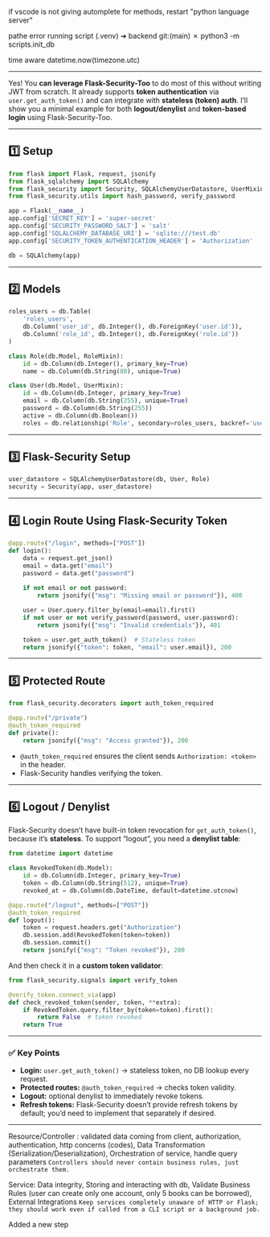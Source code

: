 if vscode is not giving automplete for methods, restart "python language server"

pathe error running script
(.venv) ➜  backend git:(main) ✗ python3 -m scripts.init_db   

time aware datetime.now(timezone.utc)

------------------------------
Yes! You **can leverage Flask-Security-Too** to do most of this without writing JWT from scratch. It already supports **token authentication** via `user.get_auth_token()` and can integrate with **stateless (token) auth**. I’ll show you a minimal example for both **logout/denylist** and **token-based login** using Flask-Security-Too.

---

## 1️⃣ **Setup**

```python
from flask import Flask, request, jsonify
from flask_sqlalchemy import SQLAlchemy
from flask_security import Security, SQLAlchemyUserDatastore, UserMixin, RoleMixin, login_required
from flask_security.utils import hash_password, verify_password

app = Flask(__name__)
app.config['SECRET_KEY'] = 'super-secret'
app.config['SECURITY_PASSWORD_SALT'] = 'salt'
app.config['SQLALCHEMY_DATABASE_URI'] = 'sqlite:///test.db'
app.config['SECURITY_TOKEN_AUTHENTICATION_HEADER'] = 'Authorization'

db = SQLAlchemy(app)
```

---

## 2️⃣ **Models**

```python
roles_users = db.Table(
    'roles_users',
    db.Column('user_id', db.Integer(), db.ForeignKey('user.id')),
    db.Column('role_id', db.Integer(), db.ForeignKey('role.id'))
)

class Role(db.Model, RoleMixin):
    id = db.Column(db.Integer(), primary_key=True)
    name = db.Column(db.String(80), unique=True)

class User(db.Model, UserMixin):
    id = db.Column(db.Integer, primary_key=True)
    email = db.Column(db.String(255), unique=True)
    password = db.Column(db.String(255))
    active = db.Column(db.Boolean())
    roles = db.relationship('Role', secondary=roles_users, backref='users')
```

---

## 3️⃣ **Flask-Security Setup**

```python
user_datastore = SQLAlchemyUserDatastore(db, User, Role)
security = Security(app, user_datastore)
```

---

## 4️⃣ **Login Route Using Flask-Security Token**

```python
@app.route("/login", methods=["POST"])
def login():
    data = request.get_json()
    email = data.get("email")
    password = data.get("password")
    
    if not email or not password:
        return jsonify({"msg": "Missing email or password"}), 400

    user = User.query.filter_by(email=email).first()
    if not user or not verify_password(password, user.password):
        return jsonify({"msg": "Invalid credentials"}), 401

    token = user.get_auth_token()  # Stateless token
    return jsonify({"token": token, "email": user.email}), 200
```

---

## 5️⃣ **Protected Route**

```python
from flask_security.decorators import auth_token_required

@app.route("/private")
@auth_token_required
def private():
    return jsonify({"msg": "Access granted"}), 200
```

* `@auth_token_required` ensures the client sends `Authorization: <token>` in the header.
* Flask-Security handles verifying the token.

---

## 6️⃣ **Logout / Denylist**

Flask-Security doesn’t have built-in token revocation for `get_auth_token()`, because it’s **stateless**.
To support “logout”, you need a **denylist table**:

```python
from datetime import datetime

class RevokedToken(db.Model):
    id = db.Column(db.Integer, primary_key=True)
    token = db.Column(db.String(512), unique=True)
    revoked_at = db.Column(db.DateTime, default=datetime.utcnow)

@app.route("/logout", methods=["POST"])
@auth_token_required
def logout():
    token = request.headers.get("Authorization")
    db.session.add(RevokedToken(token=token))
    db.session.commit()
    return jsonify({"msg": "Token revoked"}), 200
```

And then check it in a **custom token validator**:

```python
from flask_security.signals import verify_token

@verify_token.connect_via(app)
def check_revoked_token(sender, token, **extra):
    if RevokedToken.query.filter_by(token=token).first():
        return False  # token revoked
    return True
```

---

### ✅ Key Points

* **Login:** `user.get_auth_token()` → stateless token, no DB lookup every request.
* **Protected routes:** `@auth_token_required` → checks token validity.
* **Logout:** optional denylist to immediately revoke tokens.
* **Refresh tokens:** Flask-Security doesn’t provide refresh tokens by default; you’d need to implement that separately if desired.

----------------------------------------------------




Resource/Controller : validated data coming from client, authorization, authentication, http concerns (codes), Data Transformation (Serialization/Deserialization), Orchestration of service, handle query parameters
```Controllers should never contain business rules, just orchestrate them.```

Service: Data integrity, Storing and interacting with db, Validate Business Rules (user can create only one account, only 5 books can be borrowed), External Integrations
```Keep services completely unaware of HTTP or Flask; they should work even if called from a CLI script or a background job.```

Added a new step